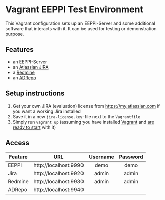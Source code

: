# Vagrant EEPPI Test Environment

This Vagrant configuration sets up an EEPPI-Server and some additional software that interacts with it.
It can be used for testing or demonstration purpose.

## Features
* an EEPPI-Server
* an [Atlassian JIRA](https://www.atlassian.com/software/jira)
* a [Redmine](http://www.redmine.org/)
* an [ADRepo](http://www.ifs.hsr.ch/Architectural-Refactoring-for.12044.0.html)

## Setup instructions
1. Get your own JIRA (evaluation) license from https://my.atlassian.com if you want a working Jira installed
2. Save it in a new `jira-license.key`-file next to the `Vagrantfile`
3. Simply run `vagrant up` (assuming you have installed [Vagrant](https://www.vagrantup.com/downloads.html) and [are ready to start](https://docs.vagrantup.com/v2/getting-started/index.html) with it)

## Access

Feature | URL | Username | Password
--------|-----|:--------:|:--------:
EEPPI | http://localhost:9990 | demo | demo
Jira | http://localhost:9920 | admin | admin
Redmine | http://localhost:9930 | admin | admin
ADRepo | http://localhost:9940 | |